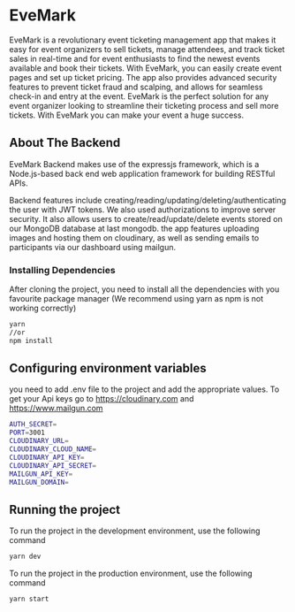 # EveMark

EveMark is a revolutionary event ticketing management app that makes it easy for event organizers to sell tickets, manage attendees, and track ticket sales in real-time and for event enthusiasts to find the newest events available and book their tickets. With EveMark, you can easily create event pages and set up ticket pricing. The app also provides advanced security features to prevent ticket fraud and scalping, and allows for seamless check-in and entry at the event. EveMark is the perfect solution for any event organizer looking to streamline their ticketing process and sell more tickets. With EveMark you can make your event a huge success.

## About The Backend

EveMark Backend makes use of the expressjs framework, which is a Node.js-based back end web application framework for building RESTful APIs. 

Backend features include creating/reading/updating/deleting/authenticating the user with JWT tokens. We also used authorizations to improve server security. It also allows users to create/read/update/delete events stored on our MongoDB database at last mongodb. 
the app features uploading images and hosting them on cloudinary, as well as sending emails to participants via our dashboard using mailgun.

### Installing Dependencies

After cloning the project, you need to install all the dependencies with you favourite package manager (We recommend using yarn as npm is not working correctly)
```sh
yarn 
//or
npm install

```
## Configuring environment variables

you need to add .env file to the project and add the appropriate values.
To get your Api keys go to https://cloudinary.com and https://www.mailgun.com

```sh
AUTH_SECRET=
PORT=3001
CLOUDINARY_URL=
CLOUDINARY_CLOUD_NAME=
CLOUDINARY_API_KEY=
CLOUDINARY_API_SECRET=
MAILGUN_API_KEY=
MAILGUN_DOMAIN=

```



## Running the project
To run the project in the development environment, use the following command
```sh
yarn dev

```

To run the project in the production environment, use the following command
```sh
yarn start

```

